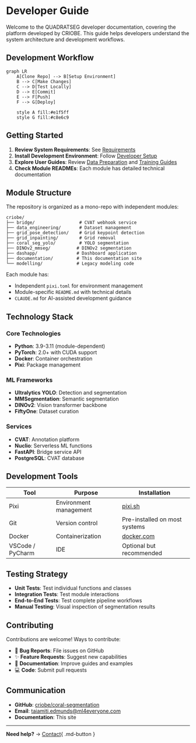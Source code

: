 # Developer Guide

Welcome to the QUADRATSEG developer documentation, covering the platform developed by CRIOBE. This guide helps developers understand the system architecture and development workflows.

## Development Workflow

```mermaid
graph LR
    A[Clone Repo] --> B[Setup Environment]
    B --> C[Make Changes]
    C --> D[Test Locally]
    D --> E[Commit]
    E --> F[Push]
    F --> G[Deploy]

    style A fill:#e1f5ff
    style G fill:#c8e6c9
```

## Getting Started

1. **Review System Requirements**: See [Requirements](../setup/requirements.md)
2. **Install Development Environment**: Follow [Developer Setup](../quickstart/developer-setup.md)
3. **Explore User Guides**: Review [Data Preparation](../user-guide/data-preparation/index.md) and [Training Guides](../user-guide/training-and-deployment/index.md)
4. **Check Module READMEs**: Each module has detailed technical documentation

## Module Structure

The repository is organized as a mono-repo with independent modules:

```
criobe/
├── bridge/                 # CVAT webhook service
├── data_engineering/       # Dataset management
├── grid_pose_detection/    # Grid keypoint detection
├── grid_inpainting/        # Grid removal
├── coral_seg_yolo/         # YOLO segmentation
├── DINOv2_mmseg/          # DINOv2 segmentation
├── dashapp/               # Dashboard application
├── documentation/         # This documentation site
└── modelling/             # Legacy modeling code
```

Each module has:
- Independent `pixi.toml` for environment management
- Module-specific `README.md` with technical details
- `CLAUDE.md` for AI-assisted development guidance

## Technology Stack

### Core Technologies
- **Python**: 3.9-3.11 (module-dependent)
- **PyTorch**: 2.0+ with CUDA support
- **Docker**: Container orchestration
- **Pixi**: Package management

### ML Frameworks
- **Ultralytics YOLO**: Detection and segmentation
- **MMSegmentation**: Semantic segmentation
- **DINOv2**: Vision transformer backbone
- **FiftyOne**: Dataset curation

### Services
- **CVAT**: Annotation platform
- **Nuclio**: Serverless ML functions
- **FastAPI**: Bridge service API
- **PostgreSQL**: CVAT database

## Development Tools

| Tool | Purpose | Installation |
|------|---------|--------------|
| Pixi | Environment management | [pixi.sh](https://pixi.sh) |
| Git | Version control | Pre-installed on most systems |
| Docker | Containerization | [docker.com](https://docker.com) |
| VSCode / PyCharm | IDE | Optional but recommended |

## Testing Strategy

- **Unit Tests**: Test individual functions and classes
- **Integration Tests**: Test module interactions
- **End-to-End Tests**: Test complete pipeline workflows
- **Manual Testing**: Visual inspection of segmentation results

## Contributing

Contributions are welcome! Ways to contribute:

- 🐛 **Bug Reports**: File issues on GitHub
- ✨ **Feature Requests**: Suggest new capabilities
- 📝 **Documentation**: Improve guides and examples
- 💻 **Code**: Submit pull requests

## Communication

- **GitHub**: [criobe/coral-segmentation](https://github.com/criobe/coral-segmentation)
- **Email**: taiamiti.edmunds@ml4everyone.com
- **Documentation**: This site

---

**Need help?** → [Contact](../community/index.md){ .md-button }
